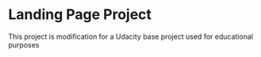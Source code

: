 # Landing Page Project

This project is modification for a Udacity base project used for educational purposes
